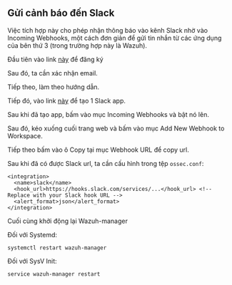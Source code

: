 ## Gửi cảnh báo đến Slack

Việc tích hợp này cho phép nhận thông báo vào kênh Slack nhờ vào Incoming Webhooks, một cách đơn giản để gửi tin nhắn từ các ứng dụng của bên thứ 3 (trong trường hợp này là Wazuh).

Đầu tiên vào link [này](https://slack.com/create) để đăng ký

Sau đó, ta cần xác nhận email.

Tiếp theo, làm theo hướng dẫn.

Tiếp đó, vào link [này](https://api.slack.com/apps) để tạo 1 Slack app.

Sau khi đã tạo app, bấm vào mục Incoming Webhooks và bật nó lên.

Sau đó, kéo xuống cuối trang web và bấm vào mục Add New Webhook to Workspace.

Tiếp theo bấm vào ô Copy tại mục Webhook URL để copy url.

Sau khi đã có được Slack url, ta cần cấu hình trong tệp `ossec.conf`:

```
<integration>
  <name>slack</name>
  <hook_url>https://hooks.slack.com/services/...</hook_url> <!-- Replace with your Slack hook URL -->
  <alert_format>json</alert_format>
</integration>
```

Cuối cùng khởi động lại Wazuh-manager

Đối với Systemd:

`systemctl restart wazuh-manager`

Đối với SysV Init:

`service wazuh-manager restart`